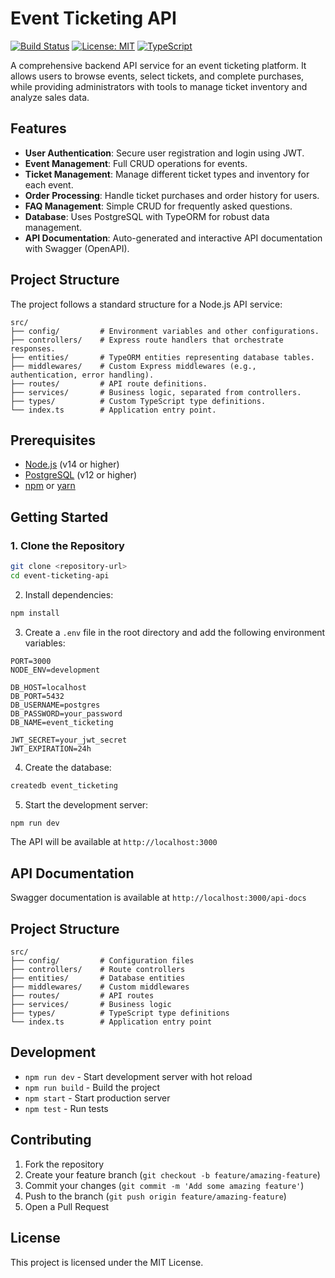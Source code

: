 # Event Ticketing API

[![Build Status](https://img.shields.io/travis/com/your-username/event-ticketing-api.svg?style=flat-square)](https://travis-ci.com/your-username/event-ticketing-api)
[![License: MIT](https://img.shields.io/badge/License-MIT-yellow.svg?style=flat-square)](https://opensource.org/licenses/MIT)
[![TypeScript](https://img.shields.io/badge/%3C%2F%3E-TypeScript-%230074c1.svg?style=flat-square)](http://www.typescriptlang.org/)

A comprehensive backend API service for an event ticketing platform. It allows users to browse events, select tickets, and complete purchases, while providing administrators with tools to manage ticket inventory and analyze sales data.

## Features

- **User Authentication**: Secure user registration and login using JWT.
- **Event Management**: Full CRUD operations for events.
- **Ticket Management**: Manage different ticket types and inventory for each event.
- **Order Processing**: Handle ticket purchases and order history for users.
- **FAQ Management**: Simple CRUD for frequently asked questions.
- **Database**: Uses PostgreSQL with TypeORM for robust data management.
- **API Documentation**: Auto-generated and interactive API documentation with Swagger (OpenAPI).

## Project Structure

The project follows a standard structure for a Node.js API service:

```
src/
├── config/         # Environment variables and other configurations.
├── controllers/    # Express route handlers that orchestrate responses.
├── entities/       # TypeORM entities representing database tables.
├── middlewares/    # Custom Express middlewares (e.g., authentication, error handling).
├── routes/         # API route definitions.
├── services/       # Business logic, separated from controllers.
├── types/          # Custom TypeScript type definitions.
└── index.ts        # Application entry point.
```

## Prerequisites

- [Node.js](https://nodejs.org/) (v14 or higher)
- [PostgreSQL](https://www.postgresql.org/) (v12 or higher)
- [npm](https://www.npmjs.com/) or [yarn](https://yarnpkg.com/)

## Getting Started

### 1. Clone the Repository

```bash
git clone <repository-url>
cd event-ticketing-api
```

2. Install dependencies:
```bash
npm install
```

3. Create a `.env` file in the root directory and add the following environment variables:
```env
PORT=3000
NODE_ENV=development

DB_HOST=localhost
DB_PORT=5432
DB_USERNAME=postgres
DB_PASSWORD=your_password
DB_NAME=event_ticketing

JWT_SECRET=your_jwt_secret
JWT_EXPIRATION=24h
```

4. Create the database:
```bash
createdb event_ticketing
```

5. Start the development server:
```bash
npm run dev
```

The API will be available at `http://localhost:3000`

## API Documentation

Swagger documentation is available at `http://localhost:3000/api-docs`

## Project Structure

```
src/
├── config/         # Configuration files
├── controllers/    # Route controllers
├── entities/       # Database entities
├── middlewares/    # Custom middlewares
├── routes/         # API routes
├── services/       # Business logic
├── types/          # TypeScript type definitions
└── index.ts        # Application entry point
```

## Development

- `npm run dev` - Start development server with hot reload
- `npm run build` - Build the project
- `npm start` - Start production server
- `npm test` - Run tests

## Contributing

1. Fork the repository
2. Create your feature branch (`git checkout -b feature/amazing-feature`)
3. Commit your changes (`git commit -m 'Add some amazing feature'`)
4. Push to the branch (`git push origin feature/amazing-feature`)
5. Open a Pull Request

## License

This project is licensed under the MIT License. 